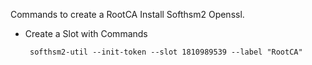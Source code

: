 Commands to create a RootCA
Install Softhsm2
Openssl.

* Create a Slot with Commands
  ```
   softhsm2-util --init-token --slot 1810989539 --label "RootCA"

  ```
